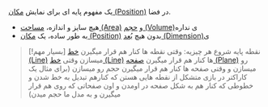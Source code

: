 یک مفهوم پایه ای برای نمایش [مکان (Position)](مکان%20(Position).md) در فضا.

- هیچ سایز و اندازه، [مساحت (Area)](مساحت%20(Area)) و [حجم (Volume)](حجم%20(Volume))ی نداره
- به طور ساده، یک [مکان (Position)](مکان%20(Position).md) بدون هیچ [بُعد (Dimension)](بُعد%20(Dimension).md)ی

> [!بسیار مهم]
> نقطه پایه شروع هر چیزیه:
> وقتی نقطه ها کنار هم قرار میگیرن [خط (Line)](خط%20(Line)) میسازن
> وقتی [خط (Line)](خط%20(Line)) ها کنار هم قرار میگیرن [صفحه (Plane)](صفحه%20(Plane)) رو میسازن
> و وقتی صفحه ها کنار هم قرار میگیرن حجم رو میسازن (برای مثال یک کاراکتر در بازی متشکل از نقطه هایی هستن که کنارهم تبدیل به خط شدن و خطوطی که کنار هم به شکل صفحه در اومدن و اون صفحاتی که روی هم قرار میگیرن و به مدل ما حجم میدن)

